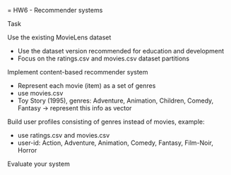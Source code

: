 = HW6 - Recommender systems

Task

Use the existing MovieLens dataset
- Use the dataset version recommended for education and development
- Focus on the ratings.csv and movies.csv dataset partitions

Implement content-based recommender system
- Represent each movie (item) as a set of genres
- use movies.csv
 - Toy Story (1995), genres: Adventure, Animation, Children, Comedy, Fantasy -> represent this info as vector

 Build user profiles consisting of genres instead of movies, example:
-   use ratings.csv and movies.csv
-   user-id: Action, Adventure, Animation, Comedy, Fantasy, Film-Noir, Horror

Evaluate your system